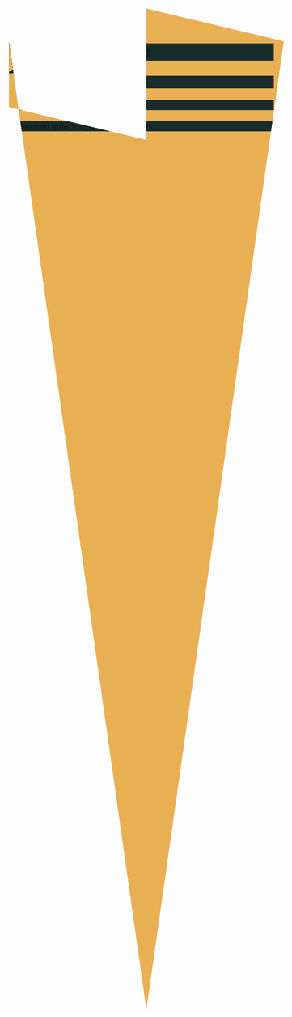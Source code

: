 # #9 - Spacing Battle

## #113. Black Light

### First solution.

<div></div>
<p></p>
<style>
  body {
    background: #172D2C;
  }
  div {
    width: 180px;
    height: 130px;
    background: #E9AF53;
    transform: skewY(20deg);
    position: absolute;
    top: 118;
    left: 20;
  }
  p {
    border-left: 65px dashed #172D2C;
    border-bottom: 180px solid #E9AF53;
    border-right: 65px dotted #172D2C;
    rotate: 90deg;
    position: absolute;
    top: -21;
    left: 225;
  }
</style>

### Second solution, using Clip-path.

<style>
  * {
    background: #172D2C;
    margin: 0;
  }
  body {
    background: #E9AF53;
    clip-path: polygon(50% 20px, 95% 85px, 50% 50%, 50% 280px, 5% 215px, 5% 85px, 50% 50%);
  }
</style>
